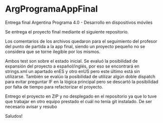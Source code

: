 # ArgProgramaAppFinal
Entrega final Argentina Programa 4.0 - Desarrollo en dispositivos móviles

Se entrega el proyecto final mediante el siguiente repositorio. 

Los comentarios de los archivos quedaron para el seguimiento del profesor del punto de partida a la app final, siendo un proyecto pequeño no se considera que se torne ilegible por los mismos.

Ambos test son sobre el estado inicial. Se evaluó la posibilidad de expansión del proyecto a español/inglés, por eso se encontrará en strings.xml un apartado enES y otro enUS pero este último está sin utilizarse.
También se evalúo la posibilidad de utilizar algún doble dispatch para evitar preguntar IF en la lógica principal pero se descartó la posibilidad por falta de tiempo para refactorizar el proyecto.

Entrego el proyecto en ZIP y no desplegado en el repositorio ya que lo tuve que trabajar en otro equipo prestado el cuál no tenía git instalado. De ser necesario avisar y resubo

Saludos!
